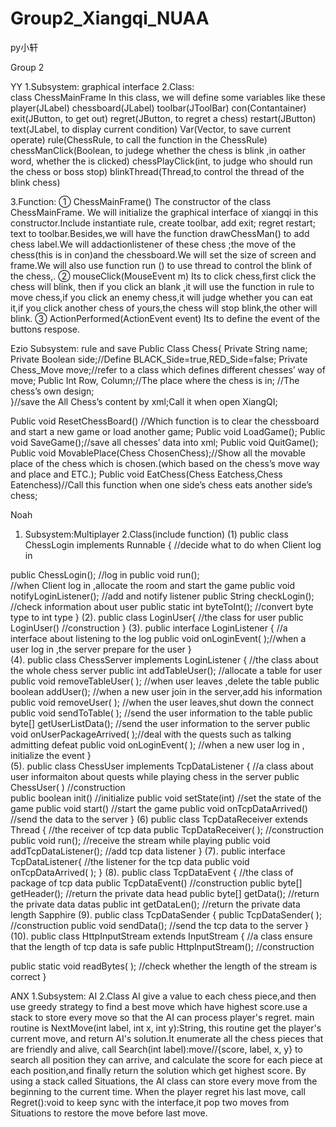 # Group2_Xiangqi_NUAA
py小轩

Group 2

YY
1.Subsystem:  graphical  interface
2.Class:  
class ChessMainFrame 
In this class, we will define some variables like these
player(JLabel)
chessboard(JLabel)
toolbar(JToolBar)
con(Contantainer)
exit(JButton, to get out)
regret(JButton, to regret a chess)
restart(JButton)
text(JLabel, to display current condition)
Var(Vector, to save current operate)
rule(ChessRule, to call the function in the ChessRule)
chessManClick(Boolean, to judege whether the chess is blink ,in oather word, whether the is clicked)
chessPlayClick(int, to judge who should run the chess or boss stop)
blinkThread(Thread,to control the thread of the blink chess)

3.Function:
①	ChessMainFrame()
The constructor of the class ChessMainFrame.
We will initialize the graphical interface of xiangqi in this constructor.Include instantiate rule, create toolbar, add exit; regret restart;  text to toolbar.Besides,we will have the function drawChessMan() to add chess label.We will addactionlistener of these chess ;the move of the chess(this is in con)and the chessboard.We will set the size of screen and frame.We will also use function run
() to use thread to control the blink of the chess,.
②	mouseClick(MouseEvent m) 
Its to click chess,first click the chess will blink, then if you click an blank ,it will use the function in rule to move chess,if you click an enemy chess,it will judge whether you can eat it,if you click another chess of yours,the chess will stop blink,the other will blink. 
③	ActionPerformed(ActionEvent event)
Its to define the event of the buttons respose.



Ezio
Subsystem: rule and save
Public Class Chess{
    Private  String  name;
    Private Boolean side;//Define BLACK_Side=true,RED_Side=false;
    Private Chess_Move move;//refer to a class which defines different chesses’ way of move;
Public  Int  Row, Column;//The place where the chess is in; 
//The chess’s own design;       
}//save the All Chess’s content by xml;Call it when open XiangQI;

Public void ResetChessBoard() //Which function is to clear the chessboard and start a new game or load another game;
Public void LoadGame();
Public void SaveGame();//save all chesses’ data into xml;
Public void QuitGame();
Public void MovablePlace(Chess ChosenChess);//Show all the movable place of the chess which is chosen.(which based on the chess’s move way and place and ETC.);
Public void EatChess(Chess Eatchess,Chess Eatenchess)//Call this function when one side’s chess eats another side’s chess;

Noah
1.	Subsystem:Multiplayer
2.Class(include function)
(1)
public class ChessLogin implements Runnable
{		//decide what to do when Client log in 

public ChessLogin();					//log in
public void run();	
//when Client log in ,allocate the room and start the game
public void notifyLoginListener();			//add and notify listener
public String checkLogin();			//check information about user
public static int byteToInt();				//convert byte type to int type
}
(2).
public class LoginUser{					//the class for user
public LoginUser() 						//construction
}
(3).
public interface LoginListener
{	//a interface  about listening to the log
public void onLoginEvent( );//when a user log in ,the server prepare for the user
}									
(4).
public class ChessServer implements LoginListener
{	//the class about the whole chess server
public int addTableUser();					//allocate a table for user 
public void removeTableUser( );			//when user leaves ,delete the table
public boolean addUser();			//when a new user join in the server,add 											his information
public void removeUser( );					//when the user leaves,shut down the connect		
public void sendToTable( );	//send the user information to the table
public byte[] getUserListData();	//send the user information to the    server
public void onUserPackageArrived( );//deal with the quests such as 													talking admitting defeat
public void onLoginEvent( );	//when a new user log in , initialize the event	
}										
(5).
public class ChessUser implements TcpDataListener
{		//a class about user informaiton about quests while playing chess in the server
public ChessUser( )			//construction	
public boolean init()						//initialize
public void setState(int)						//set the state of the game
public void start()							//start the game
public void onTcpDataArrived()		//send the data to the server
}
(6)
public class TcpDataReceiver extends Thread
{	//the receiver of tcp data
public TcpDataReceiver( );	//construction
public void run();			//receive the stream while playing
public void addTcpDataListener();			//add tcp data listener
}
(7).
public interface TcpDataListener{					//the listener for the tcp data
public void onTcpDataArrived( );
}
(8).
public class TcpDataEvent
{	//the class of package of tcp data 
public TcpDataEvent()		//construction
public byte[] getHeader();						//return the private data head
public byte[] getData();					//return the private data datas
public int getDataLen();						//return the private data length Sapphire
(9).
public class TcpDataSender
{
public TcpDataSender( );						//construction
public void sendData();						//send the tcp data to the server
}
(10).
public class HttpInputStream extends InputStream
{		//a class ensure that the length of tcp 												data is safe
public HttpInputStream();					//construction

public static void readBytes( ); 	//check whether the length of the stream is correct
}										

ANX
1.Subsystem: AI
2.Class 
AI
give a value to each chess piece,and then use greedy strategy to find a best move which have highest score.use a stack to store every move so that the AI can process player's regret.
main routine is
	NextMove(int label, int x, int y):String,
this routine get the player's current move, and return AI's solution.It enumerate all the chess pieces that are friendly and alive, call
		Search(int label):move//{score, label, x, y}
to search all position they can arrive, and calculate the score for each piece at each position,and finally return the solution which get highest score.
By using a stack called Situations, the AI class can store every move from the beginning to the current time. When the player regret his last move, call 
	Regret():void
to keep sync with the interface,it pop two moves from Situations to restore the move before last move.